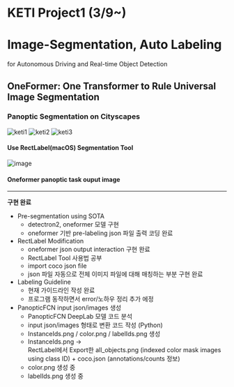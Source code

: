 # KETI Project1 (3/9~)
# Image-Segmentation, Auto Labeling
for Autonomous Driving and Real-time Object Detection

## OneFormer: One Transformer to Rule Universal Image Segmentation
### Panoptic Segmentation on Cityscapes
![keti1](https://github.com/chaewonS/Image-Segmentation-Auto-Labeling/assets/81732426/28494afb-8720-495f-82b9-f6c5c01896d8)
![keti2](https://github.com/chaewonS/Image-Segmentation-Auto-Labeling/assets/81732426/21ac4c95-80cf-416a-9262-9fd41385f48d)
![keti3](https://github.com/chaewonS/Image-Segmentation-Auto-Labeling/assets/81732426/c732ec8a-9580-4eb9-a106-b82686bb6cf0)

#### Use RectLabel(macOS) Segmentation Tool

![image](https://user-images.githubusercontent.com/81732426/228161115-16d28e8b-4570-4a09-bbea-b114960ad627.png)
#### Oneformer panoptic task ouput image

___

**구현 완료**
+ Pre-segmentation using SOTA
  + detectron2, oneformer 모델 구현
  + oneformer 기반 pre-labeling json 파일 출력 코딩 완료
+ RectLabel Modification
  + oneformer json output interaction 구현 완료
  + RectLabel Tool 사용법 공부
  + import coco json file
  + json 파일 자동으로 전체 이미지 파일에 대해 매칭하는 부분 구현 완료
+ Labeling Guideline
  + 현재 가이드라인 작성 완료
  + 프로그램 동작하면서 error/노하우 정리 추가 에정
+ PanopticFCN input json/images 생성
  + PanopticFCN DeepLab 모델 코드 분석
  + input json/images 형태로 변환 코드 작성 (Python)
  + InstanceIds.png / color.png / labelIds.png 생성
  + InstanceIds.png ->  
    RectLabel에서 Export한 all_objects.png (indexed color mask images using class ID) + coco.json (annotations/counts 정보)
  + color.png 생성 중
  + labelIds.png 생성 중 
